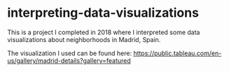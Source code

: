 # interpreting-data-visualizations
This is a project I completed in 2018 where I interpreted some data visualizations about neighborhoods in Madrid, Spain. 

The visualization I used can be found here: https://public.tableau.com/en-us/gallery/madrid-details?gallery=featured
